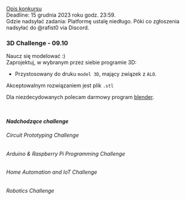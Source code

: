 [Opis konkursu](./mini-competition.md)<br/>
Deadline: 15 grudnia 2023 roku godz. 23:59.<br/>
Gdzie nadsyłać zadania: Platformę ustalę niedługo. Póki co zgłoszenia nadsyłać do @rafist0 via Discord.

### 3D Challenge - 09.10
Naucz się modelować :)<br/>
Zaprojektuj, w wybranym przez siebie programie 3D:
- Przystosowany do druku `model 3D`, mający związek z `ALO`.

Akceptowalnym rozwiązaniem jest plik `.stl`

Dla niezdecydowanych polecam darmowy program [blender](https://www.blender.org/).

<br/><br/>
***Nadchodzące challenge***

###### Circuit Prototyping Challenge
###### Arduino & Raspberry Pi Programming Challenge
###### Home Automation and IoT Challenge
###### Robotics Challenge